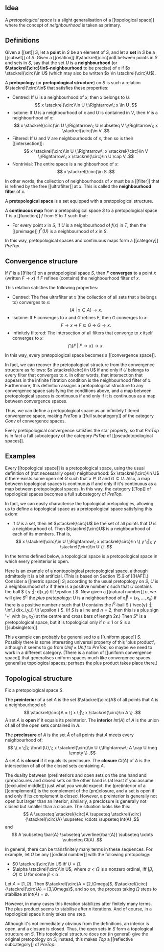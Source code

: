 ## Idea

A _pretopological space_ is a slight generalisation of a [[topological space]] where the concept of _neighbourhood_ is taken as primary.


## Definitions

Given a [[set]] $S$, let a __point__ in $S$ be an element of $S$, and let a __set__ in $S$ be a [[subset]] of $S$.  Given a [[relation]] $\stackrel{\circ}\in$ between points in $S$ and sets in $S$, say that the set $U$ is a __neighbourhood__ (or __$\stackrel{\circ}\in$-neighbourhood__ to be precise) of $x$ if $x \stackrel{\circ}\in U$ (which may also be written $x \in \stackrel{\circ}U$).

A __pretopology__ (or __pretopological structure__) on $S$ is such a relation $\stackrel{\circ}\in$ that satisfies these properties:

*  Centred:  If $U$ is a neighbourhood of $x$, then $x$ belongs to $U$:
   $$ x \stackrel{\circ}\in U \;\Rightarrow\; x \in U .$$
*  Isotone:  If $U$ is a neighbourhood of $x$ and $U$ is contained in $V$, then $V$ is a neighbourhood of $x$:
   $$ x \stackrel{\circ}\in U \;\Rightarrow\; U \subseteq V \;\Rightarrow\; x \stackrel{\circ}\in V .$$
*  Filtered:  If $U$ and $V$ are neighbourhoods of $x$, then so is their [[intersection]]:
   $$ x \stackrel{\circ}\in U \;\Rightarrow\; x \stackrel{\circ}\in V \;\Rightarrow\; x \stackrel{\circ}\in U \cap V .$$
*  Nontrivial:  The entire space is a neighbourhood of $x$:
   $$ x \stackrel{\circ}\in S .$$

In other words, the collection of neighbourhoods of $x$ must be a [[filter]] that is refined by the free [[ultrafilter]] at $x$.  This is called the __neighbourhood filter__ of $x$.


A __pretopological space__ is a set equipped with a pretopological structure.


A __continuous map__ from a pretopological space $S$ to a pretopological space $T$ is a [[function]] $f$ from $S$ to $T$ such that:

*  For every point $x$ in $S$, if $U$ is a neighbourhood of $f(x)$ in $T$, then the [[preimage]] $f^*(U)$ is a neighbourhood of $x$ in $S$.


In this way, pretopological spaces and continuous maps form a [[category]] $Pre Top$.


## Convergence structure

If $F$ is a [[filter]] on a pretopological space $S$, then $F$ __converges__ to a point $x$ (written $F \to x$) if $F$ refines (contains) the neighbourhood filter of $x$.

This relation satisfies the following properties:

*  Centred:  The free ultrafilter at $x$ (the collection of all sets that $x$ belongs to) converges to $x$:
   $$ \{ A \;|\; x \in A \} \to x .$$
*  Isotone:  If $F$ converges to $x$ and $G$ refines $F$, then $G$ converges to $x$:
   $$ F \to x \;\Rightarrow\; F \subseteq G \;\Rightarrow\; G \to x .$$
*  Infinitely filtered:  The intersection of all filters that converge to $x$ itself converges to $x$:
   $$ \bigcap \{ F \;|\; F \to x \} \to x .$$

In this way, every pretopological space becomes a [[convergence space]].

In fact, we can recover the pretopological structure from the convergence structure as follows: $x \stackrel{\circ}\in U$ if and only if $U$ belongs to every filter that converges to $x$.  In other words, that intersection that appears in the infinite filtration condition is the neighbourhood filter of $x$.  Furthermore, this definition assigns a pretopological structure to any convergence space satsifying the conditions above, and a map between pretopological spaces is continuous if and only if it is continuous as a map between convergence spaces.

Thus, we can define a pretopological space as an infinitely filtered convergence space, making $Pre Top$ a [[full subcategory]] of the category $Conv$ of convergence spaces.

Every pretopological convergence satisfies the star property, so that $Pre Top$ is in fact a full subcategory of the category $Ps Top$ of [[pseudotopological spaces]].


## Examples

Every [[topological space]] is a pretopological space, using the usual definition of (not necessarily open) neighbourhood: $x \stackrel{\circ}\in U$ if there exists some open set $G$ such that $x \in G$ and $G \subseteq U$.  Also, a map between topological spaces is continuous if and only if it\'s continuous as a map between pretopological spaces.  In this way, the category [[Top]] of topological spaces becomes a full subcategory of $Pre Top$.

In fact, we can easily characterise the topological pretopologies, allowing us to define a topological space as a pretopological space satisfying this axiom:

*  If $U$ is a set, then let $\stackrel{\circ}U$ be the set of all points that $U$ is a neighbourhood of.  Then $\stackrel{\circ}U$ is a neighbourhood of each of its members.  That is,
   $$ x \stackrel{\circ}\in U \;\Rightarrow\; x \stackrel{\circ}\in \{ y \;|\; y \stackrel{\circ}\in U \} .$$

In the terms defined below, a topological space is a pretopological space in which every preinterior is open.


Here is an example of a nontopological pretopological space, although admittedly it is a bit artificial.  (This is based on Section 15.6 of [[HAF]].)  Consider a [[metric space]] $S$; according to the usual pretopology on $S$, $U$ is a neighbourhood of $x$ if there is a positive number $\epsilon$ such that $U$ contains the ball $ \{ y \;|\; d(x,y) \lt \epsilon \} $.  Now given a [[natural number]] $n$, we will give $S^n$ the _plus pretopology_: $U$ is a neighbourhood of $\vec{x} = (x_1,\ldots,x_n)$ if there is a positive number $\epsilon$ such that $U$ contains the $l^0$-ball $ \{ \vec{y} \;|\; \inf_i d(x_i,y_i) \lt \epsilon \} $.  (If $S$ is a line and $n = 2$, then this is a plus sign '+' with $(x_1,x_2)$ at the centre and cross bars of length $2 \epsilon$.)  Then $S^n$ is a pretopological space, but it is topological only if $n \leq 1$ or $S$ is a [[subsingleton]].

This example can probably be generalised to a [[uniform space]] $S$.  Possibly there is some interesting universal property of this 'plus product', although it seems to go from $Unif \times Unif$ to $Pre Top$, so maybe we need to work in a different category.  (There is a notion of [[uniform convergence space]] that generalises uniform spaces much like convergence spaces generalise topological spaces; perhaps the plus product takes place there.)


## Topological structure

Fix a pretopological space $S$.

The __preinterior__ of a set $A$ is the set $\stackrel{\circ}A$ of all points that $A$ is a neighbourhood of:
$$ \stackrel{\circ}A = \{ x \;|\; x \stackrel{\circ}\in A \} .$$
A set $A$ is __open__ if it equals its preinterior.  The __interior__ $Int(A)$ of $A$ is the union of all of the open sets contained in $A$.

The __preclosure__ of $A$ is the set $\bar{A}$ of all points that $A$ meets every neighbourhood of:
$$ \{ x \;|\; \forall{U},\; x \stackrel{\circ}\in U \;\Rightarrow\; A \cap U \neq \empty \} .$$
A set $A$ is __closed__ if it equals its preclosure.  The __closure__ $Cl(A)$ of $A$ is the intersection of all of the closed sets containing $A$.

The duality between (pre)interiors and open sets on the one hand and (pre)closures and closed sets on the other hand is (at least if you assume [[excluded middle]]) just what you would expect: the (pre)interior of a [[complement]] is the complement of the (pre)closure, and a set is open if and only if its complement is closed.  However, a preinterior is generally not open but larger than an interior; similarly, a preclosure is generally not closed but smaller than a closure.  The situation looks like this:
$$ A \supseteq \stackrel{\circ}A \supseteq \stackrel{\circ}{\stackrel{\circ}A} \supseteq \cdots \supseteq Int(A) ,$$
and
$$ A \subseteq \bar{A} \subseteq \overline{\bar{A}} \subseteq \cdots \subseteq Cl(A) .$$

In general, there can be transfinitely many terms in these sequences.  For example, let $\Omega$ be any [[ordinal number]] with the following pretopology:
* $0 \stackrel{\circ}\in U$ iff $U=\Omega$.
* $\alpha \stackrel{\circ}\in U$, where $\alpha\lt\Omega$ is a nonzero ordinal, iff $[\beta,\Omega)\subseteq U$ for some $\beta \lt\alpha$.

Let $A=[1,\Omega)$.  Then $\stackrel{\circ}A = [2,\Omega)$, $\stackrel{\circ}{\stackrel{\circ}A} = [3,\Omega)$, and so on, the process taking $\Omega$ steps to stabilize at $Int(A)=\emptyset$.

However, in many cases this iteration stabilizes after finitely many terms.  The plus product seems to stabilise after $n$ iterations.  And of course, in a topological space it only takes one step.

Although it\'s not immediately obvious from the definitions, an interior is open, and a closure is closed.  Thus, the open sets in $S$ form a topological structure on $S$.  This topological structure does *not* (in general) give the original pretopology on $S$; instead, this makes $Top$ a [[reflective subcategory]] of $Pre Top$.
